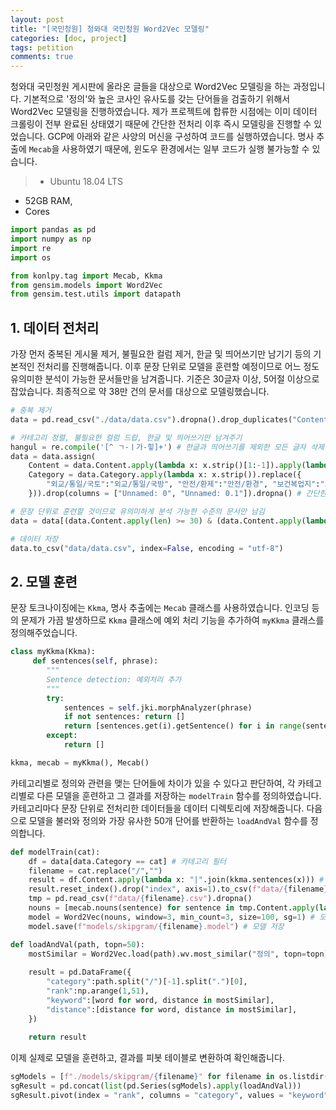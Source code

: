 ```yaml
---
layout: post
title: "[국민청원] 청와대 국민청원 Word2Vec 모델링"
categories: [doc, project]
tags: petition
comments: true
---
```


청와대 국민청원 게시판에 올라온 글들을 대상으로 Word2Vec 모델링을 하는 과정입니다. 기본적으로 '정의'와 높은 코사인 유사도를 갖는 단어들을 검출하기 위해서 Word2Vec 모델링을 진행하였습니다. 제가 프로젝트에 합류한 시점에는 이미 데이터 크롤링이 전부 완료된 상태였기 때문에 간단한 전처리 이후 즉시 모델링을 진행할 수 있었습니다. GCP에 아래와 같은 사양의 머신을 구성하여 코드를 실행하였습니다. 명사 추출에 `Mecab`을 사용하였기 때문에, 윈도우 환경에서는 일부 코드가 실행 불가능할 수 있습니다.

>- Ubuntu 18.04 LTS
- 52GB RAM,
- Cores

```python
import pandas as pd
import numpy as np
import re
import os

from konlpy.tag import Mecab, Kkma
from gensim.models import Word2Vec
from gensim.test.utils import datapath
```

## 1. 데이터 전처리 

가장 먼저 중복된 게시물 제거, 불필요한 컬럼 제거, 한글 및 띄어쓰기만 남기기 등의 기본적인 전처리를 진행해줍니다. 이후 문장 단위로 모델을 훈련할 예정이므로 어느 정도 유의미한 분석이 가능한 문서들만을 남겨줍니다. 기준은 30글자 이상, 5어절 이상으로 잡았습니다. 최종적으로 약 38만 건의 문서를 대상으로 모델링했습니다.

```python
# 중복 제거
data = pd.read_csv("./data/data.csv").dropna().drop_duplicates("Content") # 중복 제거

# 카테고리 정렬, 불필요한 컬럼 드랍, 한글 및 띄어쓰기만 남겨주기
hangul = re.compile('[^ ㄱ-ㅣ가-힣]+') # 한글과 띄어쓰기를 제외한 모든 글자 삭제
data = data.assign(
    Content = data.Content.apply(lambda x: x.strip()[1:-1]).apply(lambda x: hangul.sub("", x).strip()),
    Category = data.Category.apply(lambda x: x.strip()).replace({
        "외교/통일/국토":"외교/통일/국방", "안전/환제":"안전/환경", "보건복업지":"보건복지"
    })).drop(columns = ["Unnamed: 0", "Unnamed: 0.1"]).dropna() # 간단한 전처리

# 문장 단위로 훈련할 것이므로 유의미하게 분석 가능한 수준의 문서만 남김
data = data[(data.Content.apply(len) >= 30) & (data.Content.apply(lambda x: len(x.split(" ")) >= 5))] # 30글자 5어절 이상만

# 데이터 저장
data.to_csv("data/data.csv", index=False, encoding = "utf-8")
```

## 2. 모델 훈련

문장 토크나이징에는 `Kkma`, 명사 추출에는 `Mecab` 클래스를 사용하였습니다. 인코딩 등의 문제가 가끔 발생하므로 `Kkma` 클래스에 예외 처리 기능을 추가하여 `myKkma` 클래스를 정의해주었습니다.

```python
class myKkma(Kkma):
     def sentences(self, phrase):
        """
        Sentence detection: 예외처리 추가
        """
        try:
            sentences = self.jki.morphAnalyzer(phrase)
            if not sentences: return []
            return [sentences.get(i).getSentence() for i in range(sentences.size())]
        except:
            return []

kkma, mecab = myKkma(), Mecab()
```
카테고리별로 정의와 관련을 맺는 단어들에 차이가 있을 수 있다고 판단하여, 각 카테고리별로 다른 모델을 훈련하고 그 결과를 저장하는 `modelTrain` 함수를 정의하였습니다. 카테고리마다 문장 단위로 전처리한 데이터들을 데이터 디렉토리에 저장해줍니다. 다음으로 모델을 불러와 정의와 가장 유사한 50개 단어를 반환하는 `loadAndVal` 함수를 정의합니다.

```python
def modelTrain(cat):
    df = data[data.Category == cat] # 카테고리 필터
    filename = cat.replace("/","")
    result = df.Content.apply(lambda x: "|".join(kkma.sentences(x))) # 문장 단위로 구분
    result.reset_index().drop("index", axis=1).to_csv(f"data/{filename}.csv", index=False) # 문장 파싱 결과 저장
    tmp = pd.read_csv(f"data/{filename}.csv").dropna()
    nouns = [mecab.nouns(sentence) for sentence in tmp.Content.apply(lambda x: x.split("|")).sum()] # 명사 추출
    model = Word2Vec(nouns, window=3, min_count=3, size=100, sg=1) # 모델 훈련
    model.save(f"models/skipgram/{filename}.model") # 모델 저장

def loadAndVal(path, topn=50):
    mostSimilar = Word2Vec.load(path).wv.most_similar("정의", topn=topn)
    
    result = pd.DataFrame({
        "category":path.split("/")[-1].split(".")[0],
        "rank":np.arange(1,51),
        "keyword":[word for word, distance in mostSimilar],
        "distance":[distance for word, distance in mostSimilar],
    })
    
    return result
```

이제 실제로 모델을 훈련하고, 결과를 피봇 테이블로 변환하여 확인해줍니다. 

```python
sgModels = [f"./models/skipgram/{filename}" for filename in os.listdir("./models/skipgram/")]
sgResult = pd.concat(list(pd.Series(sgModels).apply(loadAndVal)))
sgResult.pivot(index = "rank", columns = "category", values = "keyword")
```
